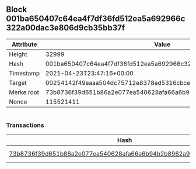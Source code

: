 ## Block 001ba650407c64ea4f7df36fd512ea5a692966c322a00dac3e806d9cb35bb37f

Attribute | Value
--- | ---
Height | 32999
Hash | 001ba650407c64ea4f7df36fd512ea5a692966c322a00dac3e806d9cb35bb37f
Timestamp | 2021-04-23T23:47:16+00:00
Target | 00254142f49eaaa504dc75712e8378ad5316cbcead634704b3734b6271167cc4
Merke root | 73b8736f39d651b86a2e077ea540628afa66a6b94b2b8962a962acec375a3b89
Nonce | 115521411

```

```

### Transactions

Hash | Amount
--- | ---
[73b8736f39d651b86a2e077ea540628afa66a6b94b2b8962a962acec375a3b89](73b8736f39d651b86a2e077ea540628afa66a6b94b2b8962a962acec375a3b89.md) | 10.00000000 SKEPTI 
